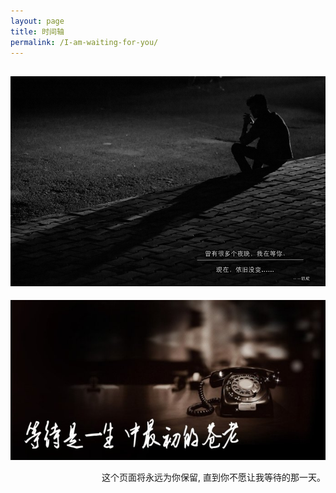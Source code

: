 ```yaml
---
layout: page
title: 时间轴
permalink: /I-am-waiting-for-you/
---
```

<style>
</style>

![wating](/images/waiting/waiting.jpg)
----
![wating](/images/waiting/still.jpg)

<p style="text-align:right;font-size: 14px;">
    这个页面将永远为你保留, 直到你不愿让我等待的那一天。
</p>
<p style="text-align:right" id="wait-time"></p>

<embed allowscriptaccess="always" height="0" src="http://www.douban.com/swf/player.swf?url=http://ikehr.com/images/waiting/What-Are-You-Waiting-For.mp3&amp;autoplay=1" type="application/x-shockwave-flash" width="260" wmode="transparent">



